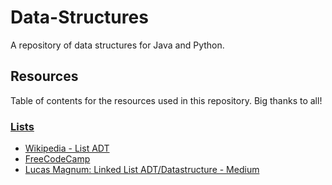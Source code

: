 # Data-Structures

A repository of data structures for Java and Python.

## Resources

Table of contents for the resources used in this repository. Big thanks to all!

### [Lists](Lists/README.md)

- [Wikipedia - List ADT][2]
- [FreeCodeCamp][1]
- [Lucas Magnum: Linked List ADT/Datastructure - Medium][3]

[1]: https://www.youtube.com/watch?v=RBSGKlAvoiM&t=364s
[2]: https://en.wikipedia.org/wiki/List_(abstract_data_type)
[3]: https://bit.ly/3sKxELR
